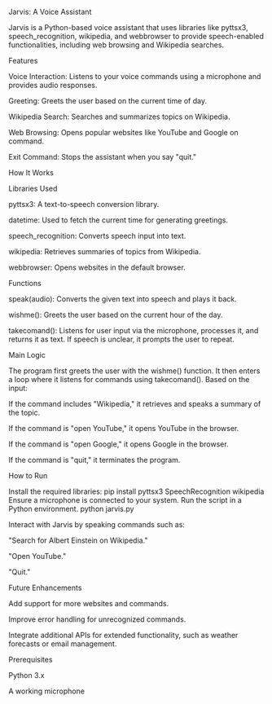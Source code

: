 Jarvis: A Voice Assistant

Jarvis is a Python-based voice assistant that uses libraries like pyttsx3, speech_recognition, wikipedia, and webbrowser to provide speech-enabled functionalities, including web browsing and Wikipedia searches.

Features

Voice Interaction: Listens to your voice commands using a microphone and provides audio responses.

Greeting: Greets the user based on the current time of day.

Wikipedia Search: Searches and summarizes topics on Wikipedia.

Web Browsing: Opens popular websites like YouTube and Google on command.

Exit Command: Stops the assistant when you say "quit."

How It Works

Libraries Used

pyttsx3: A text-to-speech conversion library.

datetime: Used to fetch the current time for generating greetings.

speech_recognition: Converts speech input into text.

wikipedia: Retrieves summaries of topics from Wikipedia.

webbrowser: Opens websites in the default browser.

Functions

speak(audio):
Converts the given text into speech and plays it back.

wishme():
Greets the user based on the current hour of the day.

takecomand():
Listens for user input via the microphone, processes it, and returns it as text. If speech is unclear, it prompts the user to repeat.

Main Logic

The program first greets the user with the wishme() function. It then enters a loop where it listens for commands using takecomand(). Based on the input:

If the command includes "Wikipedia," it retrieves and speaks a summary of the topic.

If the command is "open YouTube," it opens YouTube in the browser.

If the command is "open Google," it opens Google in the browser.

If the command is "quit," it terminates the program.

How to Run

Install the required libraries:
pip install pyttsx3 SpeechRecognition wikipedia
Ensure a microphone is connected to your system.
Run the script in a Python environment.
python jarvis.py

Interact with Jarvis by speaking commands such as:

"Search for Albert Einstein on Wikipedia."

"Open YouTube."

"Quit."

Future Enhancements

Add support for more websites and commands.

Improve error handling for unrecognized commands.

Integrate additional APIs for extended functionality, such as weather forecasts or email management.

Prerequisites

Python 3.x

A working microphone

